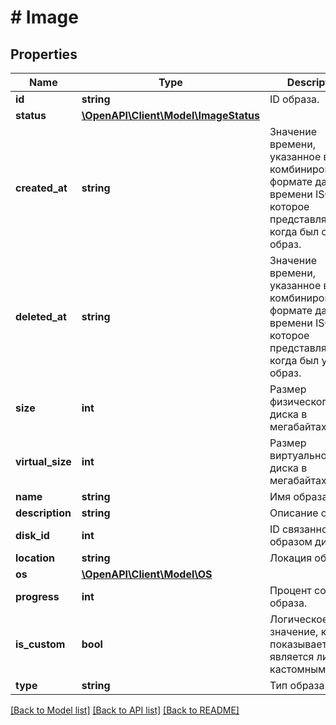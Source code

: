 # # Image

## Properties

Name | Type | Description | Notes
------------ | ------------- | ------------- | -------------
**id** | **string** | ID образа. |
**status** | [**\OpenAPI\Client\Model\ImageStatus**](ImageStatus.md) |  |
**created_at** | **string** | Значение времени, указанное в комбинированном формате даты и времени ISO8601, которое представляет, когда был создан образ. |
**deleted_at** | **string** | Значение времени, указанное в комбинированном формате даты и времени ISO8601, которое представляет, когда был удален образ. |
**size** | **int** | Размер физического диска в мегабайтах. |
**virtual_size** | **int** | Размер виртуального диска в мегабайтах. |
**name** | **string** | Имя образа. |
**description** | **string** | Описание образа. |
**disk_id** | **int** | ID связанного с образом диска. |
**location** | **string** | Локация образа. |
**os** | [**\OpenAPI\Client\Model\OS**](OS.md) |  |
**progress** | **int** | Процент создания образа. |
**is_custom** | **bool** | Логическое значение, которое показывает, является ли образ кастомным. |
**type** | **string** | Тип образа. |

[[Back to Model list]](../../README.md#models) [[Back to API list]](../../README.md#endpoints) [[Back to README]](../../README.md)
